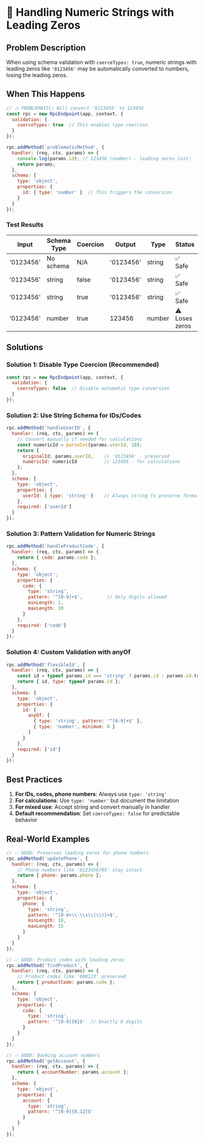 # 🔢 Handling Numeric Strings with Leading Zeros

## Problem Description

When using schema validation with `coerceTypes: true`, numeric strings with leading zeros like `'0123456'` may be automatically converted to numbers, losing the leading zeros.

## When This Happens

```javascript
// ⚠️ PROBLEMATIC: Will convert '0123456' to 123456
const rpc = new RpcEndpoint(app, context, {
  validation: {
    coerceTypes: true  // This enables type coercion
  }
});

rpc.addMethod('problematicMethod', {
  handler: (req, ctx, params) => {
    console.log(params.id); // 123456 (number) - leading zeros lost!
    return params;
  },
  schema: {
    type: 'object',
    properties: {
      id: { type: 'number' }  // This triggers the conversion
    }
  }
});
```

### Test Results

| Input      | Schema Type | Coercion | Output     | Type     | Status |
|------------|-------------|----------|------------|----------|---------|
| '0123456'  | No schema   | N/A      | '0123456'  | string   | ✅ Safe |
| '0123456'  | string      | false    | '0123456'  | string   | ✅ Safe |
| '0123456'  | string      | true     | '0123456'  | string   | ✅ Safe |
| '0123456'  | number      | true     | 123456     | number   | ⚠️ Loses zeros |

## Solutions

### Solution 1: Disable Type Coercion (Recommended)

```javascript
const rpc = new RpcEndpoint(app, context, {
  validation: {
    coerceTypes: false  // Disable automatic type conversion
  }
});
```

### Solution 2: Use String Schema for IDs/Codes

```javascript
rpc.addMethod('handleUserID', {
  handler: (req, ctx, params) => {
    // Convert manually if needed for calculations
    const numericId = parseInt(params.userId, 10);
    return { 
      originalId: params.userId,    // '0123456' - preserved
      numericId: numericId          // 123456 - for calculations
    };
  },
  schema: {
    type: 'object',
    properties: {
      userId: { type: 'string' }    // Always string to preserve format
    },
    required: ['userId']
  }
});
```

### Solution 3: Pattern Validation for Numeric Strings

```javascript
rpc.addMethod('handleProductCode', {
  handler: (req, ctx, params) => {
    return { code: params.code };
  },
  schema: {
    type: 'object',
    properties: {
      code: { 
        type: 'string',
        pattern: '^[0-9]+$',         // Only digits allowed
        minLength: 1,
        maxLength: 20
      }
    },
    required: ['code']
  }
});
```

### Solution 4: Custom Validation with anyOf

```javascript
rpc.addMethod('flexibleId', {
  handler: (req, ctx, params) => {
    const id = typeof params.id === 'string' ? params.id : params.id.toString();
    return { id, type: typeof params.id };
  },
  schema: {
    type: 'object',
    properties: {
      id: {
        anyOf: [
          { type: 'string', pattern: '^[0-9]+$' },
          { type: 'number', minimum: 0 }
        ]
      }
    },
    required: ['id']
  }
});
```

## Best Practices

1. **For IDs, codes, phone numbers**: Always use `type: 'string'`
2. **For calculations**: Use `type: 'number'` but document the limitation
3. **For mixed use**: Accept string and convert manually in handler
4. **Default recommendation**: Set `coerceTypes: false` for predictable behavior

## Real-World Examples

```javascript
// ✅ GOOD: Preserves leading zeros for phone numbers
rpc.addMethod('updatePhone', {
  handler: (req, ctx, params) => {
    // Phone numbers like '0123456789' stay intact
    return { phone: params.phone };
  },
  schema: {
    type: 'object',
    properties: {
      phone: { 
        type: 'string',
        pattern: '^[0-9+\\-\\s\\(\\)]+$',
        minLength: 10,
        maxLength: 15
      }
    }
  }
});

// ✅ GOOD: Product codes with leading zeros
rpc.addMethod('findProduct', {
  handler: (req, ctx, params) => {
    // Product codes like '000123' preserved
    return { productCode: params.code };
  },
  schema: {
    type: 'object',
    properties: {
      code: { 
        type: 'string',
        pattern: '^[0-9]{6}$'  // Exactly 6 digits
      }
    }
  }
});

// ✅ GOOD: Banking account numbers
rpc.addMethod('getAccount', {
  handler: (req, ctx, params) => {
    return { accountNumber: params.account };
  },
  schema: {
    type: 'object',
    properties: {
      account: { 
        type: 'string',
        pattern: '^[0-9]{8,12}$'
      }
    }
  }
});
```
